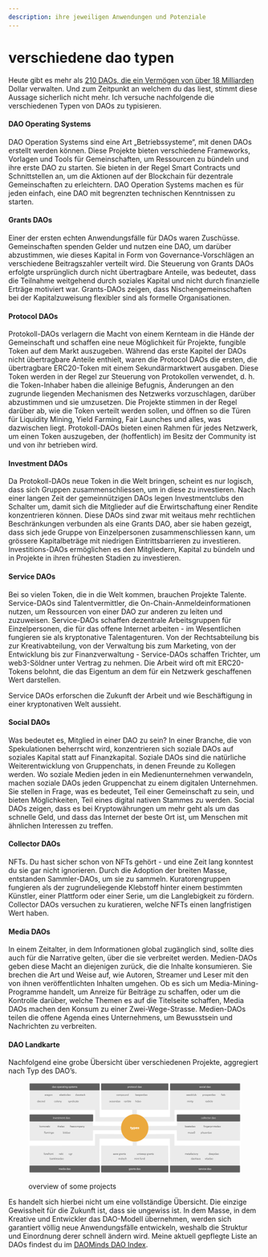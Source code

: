 ```yaml
---
description: ihre jeweiligen Anwendungen und Potenziale
---
```


# verschiedene dao typen

Heute gibt es mehr als [210 DAOs, die ein Vermögen von über 18 Milliarden](https://daominds.io/extdeepdaodashboard) Dollar verwalten. Und zum Zeitpunkt an welchem du das liest, stimmt diese Aussage sicherlich nicht mehr. Ich versuche nachfolgende die verschiedenen Typen von DAOs zu typisieren.

#### DAO Operating Systems

DAO Operation Systems sind eine Art „Betriebssysteme“, mit denen DAOs erstellt werden können. Diese Projekte bieten verschiedene Frameworks, Vorlagen und Tools für Gemeinschaften, um Ressourcen zu bündeln und ihre erste DAO zu starten. Sie bieten in der Regel Smart Contracts und Schnittstellen an, um die Aktionen auf der Blockchain für dezentrale Gemeinschaften zu erleichtern. DAO Operation Systems machen es für jeden einfach, eine DAO mit begrenzten technischen Kenntnissen zu starten.

#### Grants DAOs

Einer der ersten echten Anwendungsfälle für DAOs waren Zuschüsse. Gemeinschaften spenden Gelder und nutzen eine DAO, um darüber abzustimmen, wie dieses Kapital in Form von Governance-Vorschlägen an verschiedene Beitragszahler verteilt wird. Die Steuerung von Grants DAOs erfolgte ursprünglich durch nicht übertragbare Anteile, was bedeutet, dass die Teilnahme weitgehend durch soziales Kapital und nicht durch finanzielle Erträge motiviert war. Grants-DAOs zeigen, dass Nischengemeinschaften bei der Kapitalzuweisung flexibler sind als formelle Organisationen.

#### Protocol DAOs

Protokoll-DAOs verlagern die Macht von einem Kernteam in die Hände der Gemeinschaft und schaffen eine neue Möglichkeit für Projekte, fungible Token auf dem Markt auszugeben. Während das erste Kapitel der DAOs nicht übertragbare Anteile enthielt, waren die Protocol DAOs die ersten, die übertragbare ERC20-Token mit einem Sekundärmarktwert ausgaben. Diese Token werden in der Regel zur Steuerung von Protokollen verwendet, d. h. die Token-Inhaber haben die alleinige Befugnis, Änderungen an den zugrunde liegenden Mechanismen des Netzwerks vorzuschlagen, darüber abzustimmen und sie umzusetzen. Die Projekte stimmen in der Regel darüber ab, wie die Token verteilt werden sollen, und öffnen so die Türen für Liquidity Mining, Yield Farming, Fair Launches und alles, was dazwischen liegt. Protokoll-DAOs bieten einen Rahmen für jedes Netzwerk, um einen Token auszugeben, der (hoffentlich) im Besitz der Community ist und von ihr betrieben wird.

#### Investment DAOs

Da Protokoll-DAOs neue Token in die Welt bringen, scheint es nur logisch, dass sich Gruppen zusammenschliessen, um in diese zu investieren. Nach einer langen Zeit der gemeinnützigen DAOs legen Investmentclubs den Schalter um, damit sich die Mitglieder auf die Erwirtschaftung einer Rendite konzentrieren können. Diese DAOs sind zwar mit weitaus mehr rechtlichen Beschränkungen verbunden als eine Grants DAO, aber sie haben gezeigt, dass sich jede Gruppe von Einzelpersonen zusammenschliessen kann, um grössere Kapitalbeträge mit niedrigen Eintrittsbarrieren zu investieren. Investitions-DAOs ermöglichen es den Mitgliedern, Kapital zu bündeln und in Projekte in ihren frühesten Stadien zu investieren.

#### Service DAOs

Bei so vielen Token, die in die Welt kommen, brauchen Projekte Talente. Service-DAOs sind Talentvermittler, die On-Chain-Anmeldeinformationen nutzen, um Ressourcen von einer DAO zur anderen zu leiten und zuzuweisen. Service-DAOs schaffen dezentrale Arbeitsgruppen für Einzelpersonen, die für das offene Internet arbeiten - im Wesentlichen fungieren sie als kryptonative Talentagenturen. Von der Rechtsabteilung bis zur Kreativabteilung, von der Verwaltung bis zum Marketing, von der Entwicklung bis zur Finanzverwaltung - Service-DAOs schaffen Trichter, um web3-Söldner unter Vertrag zu nehmen. Die Arbeit wird oft mit ERC20-Tokens belohnt, die das Eigentum an dem für ein Netzwerk geschaffenen Wert darstellen.

Service DAOs erforschen die Zukunft der Arbeit und wie Beschäftigung in einer kryptonativen Welt aussieht.

#### Social DAOs

Was bedeutet es, Mitglied in einer DAO zu sein? In einer Branche, die von Spekulationen beherrscht wird, konzentrieren sich soziale DAOs auf soziales Kapital statt auf Finanzkapital. Soziale DAOs sind die natürliche Weiterentwicklung von Gruppenchats, in denen Freunde zu Kollegen werden. Wo soziale Medien jeden in ein Medienunternehmen verwandeln, machen soziale DAOs jeden Gruppenchat zu einem digitalen Unternehmen. Sie stellen in Frage, was es bedeutet, Teil einer Gemeinschaft zu sein, und bieten Möglichkeiten, Teil eines digital nativen Stammes zu werden. Social DAOs zeigen, dass es bei Kryptowährungen um mehr geht als um das schnelle Geld, und dass das Internet der beste Ort ist, um Menschen mit ähnlichen Interessen zu treffen.

#### Collector DAOs

NFTs. Du hast sicher schon von NFTs gehört - und eine Zeit lang konntest du sie gar nicht ignorieren. Durch die Adoption der breiten Masse, entstanden Sammler-DAOs, um sie zu sammeln. Kuratorengruppen fungieren als der zugrundeliegende Klebstoff hinter einem bestimmten Künstler, einer Plattform oder einer Serie, um die Langlebigkeit zu fördern. Collector DAOs versuchen zu kuratieren, welche NFTs einen langfristigen Wert haben.

#### Media DAOs

In einem Zeitalter, in dem Informationen global zugänglich sind, sollte dies auch für die Narrative gelten, über die sie verbreitet werden. Medien-DAOs geben diese Macht an diejenigen zurück, die die Inhalte konsumieren. Sie brechen die Art und Weise auf, wie Autoren, Streamer und Leser mit den von ihnen veröffentlichten Inhalten umgehen. Ob es sich um Media-Mining-Programme handelt, um Anreize für Beiträge zu schaffen, oder um die Kontrolle darüber, welche Themen es auf die Titelseite schaffen, Media DAOs machen den Konsum zu einer Zwei-Wege-Strasse. Medien-DAOs teilen die offene Agenda eines Unternehmens, um Bewusstsein und Nachrichten zu verbreiten.

#### DAO Landkarte

Nachfolgend eine grobe Übersicht über verschiedenen Projekte, aggregiert nach Typ des DAO’s.

<figure><img src="../.gitbook/assets/image (18).png" alt=""><figcaption><p>overview of some projects</p></figcaption></figure>

Es handelt sich hierbei nicht um eine vollständige Übersicht. Die einzige Gewissheit für die Zukunft ist, dass sie ungewiss ist. In dem Masse, in dem Kreative und Entwickler das DAO-Modell übernehmen, werden sich garantiert völlig neue Anwendungsfälle entwickeln, weshalb die Struktur und Einordnung derer schnell ändern wird. Meine aktuell gepflegte Liste an DAOs findest du im [DAOMinds DAO Index](https://daominds.io/DAOindex).
